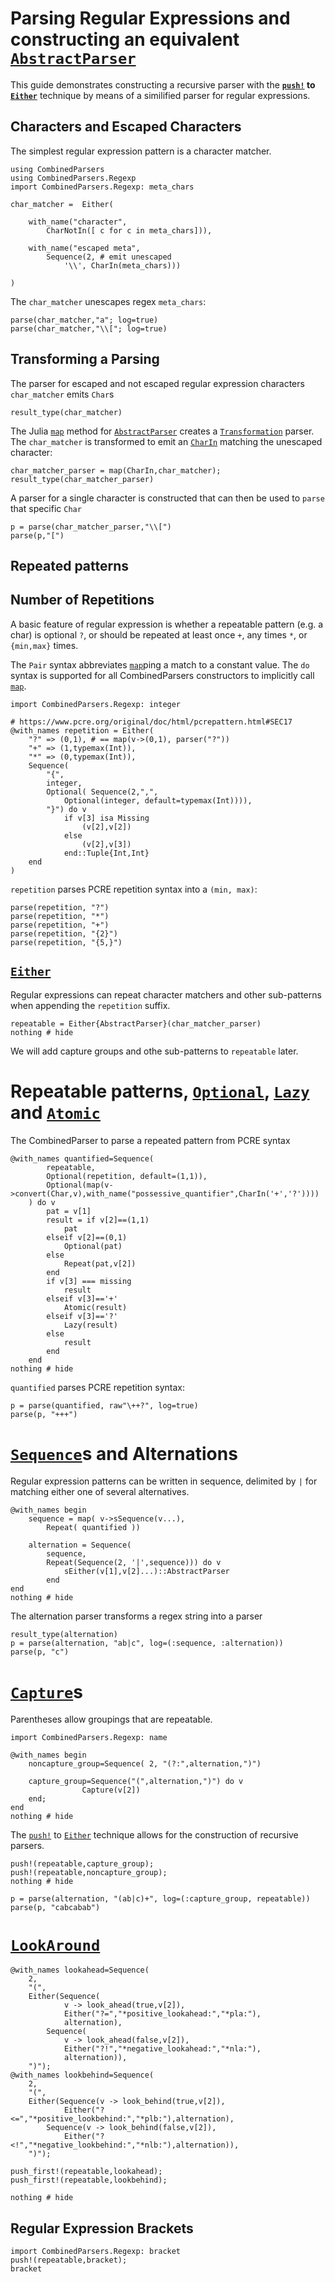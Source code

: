 # Parsing Regular Expressions and constructing an equivalent [`AbstractParser`](@ref)
This guide demonstrates constructing a recursive parser with the 
**[`push!`](@ref) to [`Either`](@ref)** technique by means of a similified parser for regular expressions. 

## Characters and Escaped Characters
The simplest regular expression pattern is a character matcher.
```@example session
using CombinedParsers
using CombinedParsers.Regexp
import CombinedParsers.Regexp: meta_chars

char_matcher =  Either(
    
    with_name("character", 
        CharNotIn([ c for c in meta_chars])),
    
    with_name("escaped meta", 
        Sequence(2, # emit unescaped
            '\\', CharIn(meta_chars)))
    
)
```

The `char_matcher` unescapes regex `meta_chars`:
```@repl session
parse(char_matcher,"a"; log=true)
parse(char_matcher,"\\["; log=true)
```

## Transforming a Parsing
The parser for escaped and not escaped regular expression characters `char_matcher` emits `Char`s
```@repl session
result_type(char_matcher)
```

The Julia [`map`](@ref) method for [`AbstractParser`](@ref) creates a [`Transformation`](@ref) parser.
The `char_matcher` is transformed to emit an [`CharIn`](@ref) matching the unescaped character:
```@repl session
char_matcher_parser = map(CharIn,char_matcher);
result_type(char_matcher_parser)
```

A parser for a single character is constructed that can then be used to `parse` that specific `Char`
```@repl session
p = parse(char_matcher_parser,"\\[")
parse(p,"[")
```
## Repeated patterns

## Number of Repetitions
A basic feature of regular expression is whether a repeatable pattern (e.g. a char) is optional `?`, or should be repeated at least once `+`, any times `*`, or `{min,max}` times.

The `Pair` syntax abbreviates [`map`](@ref)ping a match to a constant value.
The `do` syntax is supported for all CombinedParsers constructors to implicitly call [`map`](@ref).
```@example session
import CombinedParsers.Regexp: integer

# https://www.pcre.org/original/doc/html/pcrepattern.html#SEC17
@with_names repetition = Either(
    "?" => (0,1), # == map(v->(0,1), parser("?"))
    "+" => (1,typemax(Int)),
    "*" => (0,typemax(Int)),
    Sequence(
        "{", 
        integer,
        Optional( Sequence(2,",",
            Optional(integer, default=typemax(Int)))),
        "}") do v
            if v[3] isa Missing
                (v[2],v[2])
            else
                (v[2],v[3])
            end::Tuple{Int,Int}
    end
)
```

`repetition` parses PCRE repetition syntax into a `(min, max)`:
```@repl session
parse(repetition, "?")
parse(repetition, "*")
parse(repetition, "+")
parse(repetition, "{2}")
parse(repetition, "{5,}")
```

## [`Either`](@ref)
Regular expressions can repeat character matchers and other sub-patterns when appending the `repetition` suffix.
```@example session
repeatable = Either{AbstractParser}(char_matcher_parser)
nothing # hide
```
We will add capture groups and othe sub-patterns to `repeatable` later.




# Repeatable patterns, [`Optional`](@ref), [`Lazy`](@ref) and [`Atomic`](@ref)
The CombinedParser to parse a repeated pattern from PCRE syntax
```@example session
@with_names quantified=Sequence(
        repeatable,
        Optional(repetition, default=(1,1)),
        Optional(map(v->convert(Char,v),with_name("possessive_quantifier",CharIn('+','?'))))
    ) do v
        pat = v[1]
        result = if v[2]==(1,1)
            pat
        elseif v[2]==(0,1)
            Optional(pat)
        else
            Repeat(pat,v[2])
        end
        if v[3] === missing
            result
        elseif v[3]=='+'
            Atomic(result)
        elseif v[3]=='?'
            Lazy(result)
        else
            result
        end
    end
nothing # hide
```

`quantified` parses PCRE repetition syntax:
```@repl session
p = parse(quantified, raw"\++?", log=true)
parse(p, "+++")
```



# [`Sequence`](@ref)s and Alternations
Regular expression patterns can be written in sequence, delimited by `|` for matching either one of several alternatives.


```@example session
@with_names begin
    sequence = map( v->sSequence(v...),
        Repeat( quantified ))

    alternation = Sequence(
        sequence, 
        Repeat(Sequence(2, '|',sequence))) do v
            sEither(v[1],v[2]...)::AbstractParser
        end
end
nothing # hide
```

The alternation parser transforms a regex string into a parser
```@repl session
result_type(alternation)
p = parse(alternation, "ab|c", log=(:sequence, :alternation))
parse(p, "c")
```

# [`Capture`](@ref)s
Parentheses allow groupings that are repeatable.
```@example session
import CombinedParsers.Regexp: name

@with_names begin
    noncapture_group=Sequence( 2, "(?:",alternation,")")

    capture_group=Sequence("(",alternation,")") do v
                Capture(v[2])
    end;
end
nothing # hide
```

The [`push!`](@ref) to [`Either`](@ref) technique allows for the construction of recursive parsers.
```@example session
push!(repeatable,capture_group);
push!(repeatable,noncapture_group);
nothing # hide
```


```@repl session
p = parse(alternation, "(ab|c)+", log=(:capture_group, repeatable))
parse(p, "cabcabab")
```


# [`LookAround`](@ref)


```@example session
@with_names lookahead=Sequence(
    2,
    "(",
    Either(Sequence(
            v -> look_ahead(true,v[2]),
            Either("?=","*positive_lookahead:","*pla:"),
            alternation),
        Sequence(
            v -> look_ahead(false,v[2]),
            Either("?!","*negative_lookahead:","*nla:"),
            alternation)),
    ")");
@with_names lookbehind=Sequence(
    2,
    "(",
    Either(Sequence(v -> look_behind(true,v[2]),
            Either("?<=","*positive_lookbehind:","*plb:"),alternation),
        Sequence(v -> look_behind(false,v[2]),
            Either("?<!","*negative_lookbehind:","*nlb:"),alternation)),
    ")");

push_first!(repeatable,lookahead);
push_first!(repeatable,lookbehind);

nothing # hide
```

## Regular Expression Brackets
```@example session
import CombinedParsers.Regexp: bracket
push!(repeatable,bracket);
bracket
```

